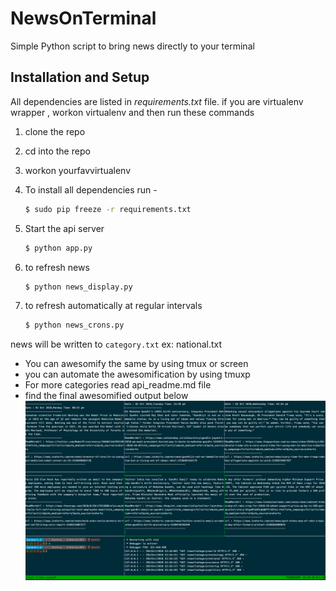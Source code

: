 # NewsOnTerminal

Simple Python script to bring news directly to your terminal

## Installation and Setup

All dependencies are listed in *requirements.txt* file. 
if you are virtualenv wrapper , workon virtualenv and then run these commands

1. clone the repo
2. cd into the repo
3. workon yourfavvirtualenv
4. To install all dependencies run - 

    ```bash
    $ sudo pip freeze -r requirements.txt
    ```

5. Start the api server

    ```bash 
    $ python app.py 
    ```
6. to refresh news 

    ```bash 
    $ python news_display.py 
    ```
7. to refresh automatically at regular intervals 
    ```bash 
    $ python news_crons.py 
    ```
news will be written to `category.txt` ex: national.txt

- You can awesomify the same by using tmux or screen 
- you can automate the awesomification by using tmuxp
- For more categories read api_readme.md file
- find the final awesomified output below 
![screenshot](news.png "Final news on terminal")
